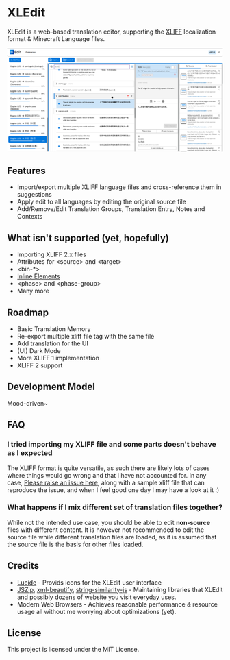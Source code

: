 # XLEdit
XLEdit is a web-based translation editor, supporting the [XLIFF](https://en.wikipedia.org/wiki/XLIFF) localization format & Minecraft Language files.

<img src="./assets/readme-preview.png">

## Features
- Import/export multiple XLIFF language files and cross-reference them in suggestions
- Apply edit to all languages by editing the original source file
- Add/Remove/Edit Translation Groups, Translation Entry, Notes and Contexts

## What isn't supported (yet, hopefully)
- Importing XLIFF 2.x files
- Attributes for &lt;source&gt; and &lt;target&gt;
- &lt;bin-*&gt;
- [Inline Elements](https://docs.oasis-open.org/xliff/v1.2/os/xliff-core.html#Struct_InLine)
- &lt;phase&gt; and &lt;phase-group&gt;
- Many more

## Roadmap
- Basic Translation Memory
- Re-export multiple xliff file tag with the same file
- Add translation for the UI
- (UI) Dark Mode
- More XLIFF 1 implementation
- XLIFF 2 support

## Development Model
Mood-driven~

## FAQ
### I tried importing my XLIFF file and some parts doesn't behave as I expected
The XLIFF format is quite versatile, as such there are likely lots of cases where things would go wrong and that I have not accounted for.
In any case, [Please raise an issue here](https://github.com/Kenny-Hui/xledit/issues), along with a sample xliff file that can reproduce the issue, and when I feel good one day I may have a look at it :)

### What happens if I mix different set of translation files together?
While not the intended use case, you should be able to edit **non-source** files with different content.
It is however not recommended to edit the source file while different translation files are loaded, as it is assumed that the source file is the basis for other files loaded.

## Credits
- [Lucide](https://github.com/lucide-icons/lucide) - Provids icons for the XLEdit user interface
- [JSZip](https://github.com/Stuk/jszip), [xml-beautify](https://github.com/riversun/xml-beautify), [string-similarity-js](https://www.npmjs.com/package/string-similarity-js) - Maintaining libraries that XLEdit and possibly dozens of website you visit everyday uses.
- Modern Web Browsers - Achieves reasonable performance & resource usage all without me worrying about optimizations (yet).

## License
This project is licensed under the MIT License.